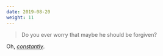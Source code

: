 ```yaml
---
date: 2019-08-20
weight: 11
---
```


> Do you ever worry that maybe he should be forgiven?

Oh, *<a href="/16" class="pulse">constantly</a>*.
